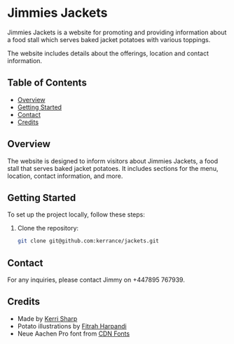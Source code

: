 # Jimmies Jackets

Jimmies Jackets is a website for promoting and providing information about a food stall which serves baked jacket potatoes with various toppings.

The website includes details about the offerings, location and contact information.

## Table of Contents

- [Overview](#overview)
- [Getting Started](#getting-started)
- [Contact](#contact)
- [Credits](#credits)

## Overview

The website is designed to inform visitors about Jimmies Jackets, a food stall that serves baked jacket potatoes. It includes sections for the menu, location, contact information, and more.

## Getting Started

To set up the project locally, follow these steps:

1. Clone the repository:
   ```sh
   git clone git@github.com:kerrance/jackets.git
   ```

## Contact

For any inquiries, please contact Jimmy on +447895 767939.

## Credits

- Made by [Kerri Sharp](https://kerrisharp.com)
- Potato illustrations by [Fitrah Harpandi](https://www.vecteezy.com/members/fitrahharpandi121478)
- Neue Aachen Pro font from [CDN Fonts](https://www.cdnfonts.com/neue-aachen-pro.font)
